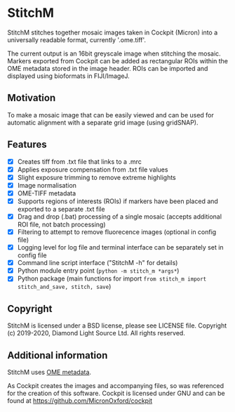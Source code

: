 # StitchM
StitchM stitches together mosaic images taken in Cockpit (Micron)
into a universally readable format, currently '.ome.tiff'.

The current output is an 16bit greyscale image when stitching the mosaic.
Markers exported from Cockpit can be added as rectangular ROIs within the OME
metadata stored in the image header. ROIs can be imported and displayed using
bioformats in FIJI/ImageJ.

## Motivation
To make a mosaic image that can be easily viewed and can be used for automatic 
alignment with a separate grid image (using gridSNAP).

## Features
- [x] Creates tiff from .txt file that links to a .mrc
- [x] Applies exposure compensation from .txt file values
- [x] Slight exposure trimming to remove extreme highlights
- [x] Image normalisation
- [x] OME-TIFF metadata
- [x] Supports regions of interests (ROIs) if markers have been placed and exported to a separate .txt file
- [x] Drag and drop (.bat) processing of a single mosaic (accepts additional ROI file, not batch processing)
- [x] Filtering to attempt to remove fluorecence images (optional in config file)
- [x] Logging level for log file and terminal interface can be separately set in config file
- [x] Command line script interface ("StitchM -h" for details)
- [x] Python module entry point (`python -m stitch_m *args*`)
- [x] Python package (main functions for import `from stitch_m import stitch_and_save, stitch, save`)

## Copyright

StitchM is licensed under a BSD license, please see LICENSE file.
Copyright (c) 2019-2020, Diamond Light Source Ltd. All rights reserved.

## Additional information

StitchM uses [OME metadata](https://docs.openmicroscopy.org/ome-model/6.0.0/).

As Cockpit creates the images and accompanying files, so was referenced for the
creation of this software. Cockpit is licensed under GNU and can be found at
https://github.com/MicronOxford/cockpit

